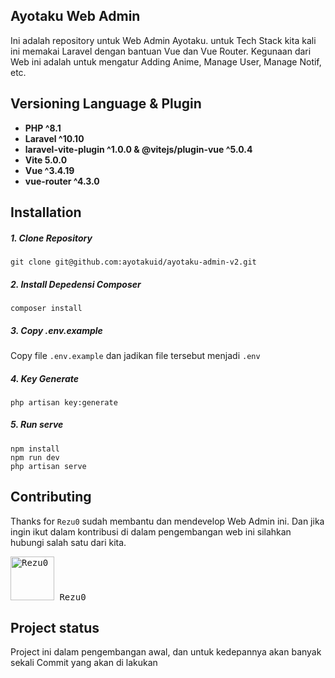 ## Ayotaku Web Admin
Ini adalah repository untuk Web Admin Ayotaku. untuk Tech Stack kita kali ini memakai Laravel dengan bantuan Vue dan Vue Router. Kegunaan dari Web ini adalah untuk mengatur Adding Anime, Manage User, Manage Notif, etc.

## Versioning Language & Plugin
* **PHP ^8.1**
* **Laravel ^10.10**
* **laravel-vite-plugin ^1.0.0 & @vitejs/plugin-vue ^5.0.4**
* **Vite 5.0.0**
* **Vue ^3.4.19**
* **vue-router ^4.3.0**

## Installation
##### 1. Clone Repository
```
git clone git@github.com:ayotakuid/ayotaku-admin-v2.git
```
##### 2. Install Depedensi Composer
```
composer install
```

##### 3. Copy .env.example
Copy file `.env.example` dan jadikan file tersebut menjadi `.env`

##### 4. Key Generate
```++
php artisan key:generate
```

##### 5. Run serve
```
npm install
npm run dev
php artisan serve
```

## Contributing
Thanks for `Rezu0` sudah membantu dan mendevelop Web Admin ini. Dan jika ingin ikut dalam kontribusi di dalam pengembangan web ini silahkan hubungi salah satu dari kita.
<pre><a href="https://github.com/Rezu0" target="_blank"><img src="https://avatars.githubusercontent.com/u/54113198?v=4" width="70px" alt="Rezu0"></a> Rezu0</pre>

## Project status
Project ini dalam pengembangan awal, dan untuk kedepannya akan banyak sekali Commit yang akan di lakukan
